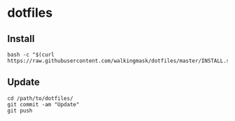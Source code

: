 # dotfiles


## Install

```
bash -c "$(curl https://raw.githubusercontent.com/walkingmask/dotfiles/master/INSTALL.sh)"
```


## Update

```
cd /path/to/dotfiles/
git commit -am "Update"
git push
```
